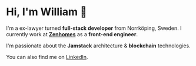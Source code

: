 # Hi, I'm William 👋

I'm a ex-lawyer turned **full-stack developer** from Norrköping, Sweden. I currently work at **[Zenhomes](https://www.zenhomes.com/en/)** as a **front-end engineer**.

I'm passionate about the **Jamstack** architecture &amp; **blockchain** technologies.

You can also find me on [LinkedIn](https://linkedin.com/in/daghouz).
